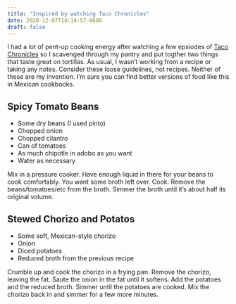 ```yaml
---
title: "Inspired by watching Taco Chronicles"
date: 2020-12-07T14:14:57-0600
draft: false
---
```


I had a lot of pent-up cooking energy after watching a few epsiodes of [Taco Chronicles](https://en.wikipedia.org/wiki/Taco_Chronicles) so I scavenged through my pantry and put togther two things that taste great on tortillas. As usual, I wasn’t working from a recipe or taking any notes. Consider these loose guidelines, not recipes. Neither of these are my invention. I’m sure you can find better versions of food like this in Mexican cookbooks.

## Spicy Tomato Beans

*   Some dry beans (I used pinto)
*   Chopped onion
*   Chopped cilantro
*   Can of tomatoes
*   As much chipotle in adobo as you want
*   Water as necessary

Mix in a pressure cooker. Have enough liquid in there for your beans to cook comfortably. You want some broth left over. Cook. Remove the beans/tomatoes/etc from the broth. Simmer the broth until it’s about half its original volume.

## Stewed Chorizo and Potatos

*   Some soft, Mexican-style chorizo
*   Onion
*   Diced potatoes
*   Reduced broth from the previous recipe

Crumble up and cook the chorizo in a frying pan. Remove the chorizo, leaving the fat. Saute the onion in the fat until it softens. Add the potatoes and the reduced broth. Simmer until the potatoes are cooked. Mix the chorizo back in and simmer for a few more minutes.

